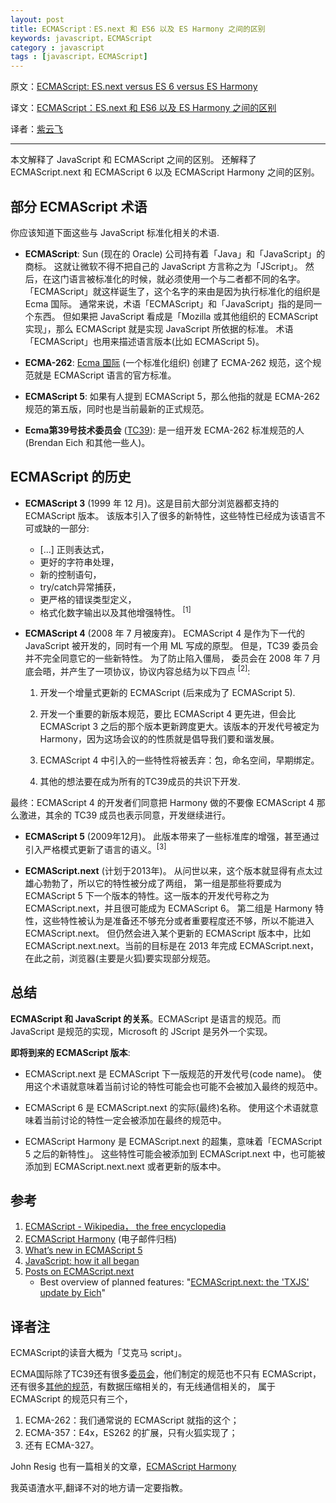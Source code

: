 ```yaml
---
layout: post
title: ECMAScript：ES.next 和 ES6 以及 ES Harmony 之间的区别
keywords: javascript，ECMAScript
category : javascript
tags : [javascript，ECMAScript]
---
```


原文：[ECMAScript: ES.next versus ES 6 versus ES Harmony](http://www.2ality.com/2011/06/ecmascript.html)

译文：[ECMAScript：ES.next 和 ES6 以及 ES Harmony 之间的区别](http://www.cnblogs.com/ziyunfei/archive/2012/09/24/2699065.html)

译者：[紫云飞](http://weibo.com/u/1708684567)

----------------------------------------------------

本文解释了 JavaScript 和 ECMAScript 之间的区别。
还解释了 ECMAScript.next 和 ECMAScript 6 以及 ECMAScript Harmony 之间的区别。

## 部分 ECMAScript 术语

你应该知道下面这些与 JavaScript 标准化相关的术语.

* **ECMAScript**: Sun (现在的 Oracle) 公司持有着「Java」和「JavaScript」的商标。
这就让微软不得不把自己的 JavaScript 方言称之为「JScript」。
然后，在这门语言被标准化的时候，就必须使用一个与二者都不同的名字。
「ECMAScript」就这样诞生了，这个名字的来由是因为执行标准化的组织是 Ecma 国际。
通常来说，术语「ECMAScript」和「JavaScript」指的是同一个东西。
但如果把 JavaScript 看成是「Mozilla 或其他组织的 ECMAScript 实现」，那么 ECMAScript 就是实现 JavaScript 所依据的标准。
术语「ECMAScript」也用来描述语言版本(比如 ECMAScript 5)。

* **ECMA-262**: [Ecma 国际](http://en.wikipedia.org/wiki/Ecmascript) (一个标准化组织) 创建了 ECMA-262 规范，这个规范就是 ECMAScript 语言的官方标准。

* **ECMAScript 5**: 如果有人提到 ECMAScript 5，那么他指的就是 ECMA-262 规范的第五版，同时也是当前最新的正式规范。

* **Ecma第39号技术委员会** ([TC39](http://www.ecma-international.org/memento/TC39.htm)): 
是一组开发 ECMA-262 标准规范的人(Brendan Eich 和其他一些人)。

## ECMAScript 的历史

* **ECMAScript 3** (1999 年 12 月)。这是目前大部分浏览器都支持的 ECMAScript 版本。
该版本引入了很多的新特性，这些特性已经成为该语言不可或缺的一部分:

	* [...] 正则表达式，
	* 更好的字符串处理，
	* 新的控制语句，
	* try/catch异常捕获，
	* 更严格的错误类型定义，
	* 格式化数字输出以及其他增强特性。 <sup>[1]</sup>

* **ECMAScript 4** (2008 年 7 月被废弃)。 ECMAScript 4 是作为下一代的 JavaScript 被开发的，同时有一个用 ML 写成的原型。
但是，TC39 委员会并不完全同意它的一些新特性。
为了防止陷入僵局， 委员会在 2008 年 7 月底会晤，并产生了一项协议，协议内容总结为以下四点 <sup>[2]</sup>:

	1. 开发一个增量式更新的 ECMAScript (后来成为了 ECMAScript 5).

	2. 开发一个重要的新版本规范，要比 ECMAScript 4 更先进，但会比 ECMAScript 3 之后的那个版本更新跨度更大。该版本的开发代号被定为 Harmony，因为这场会议的的性质就是倡导我们要和谐发展。

	3. ECMAScript 4 中引入的一些特性将被丢弃：包，命名空间，早期绑定。

	4. 其他的想法要在成为所有的TC39成员的共识下开发.

最终：ECMAScript 4 的开发者们同意把 Harmony 做的不要像 ECMAScript 4 那么激进，其余的 TC39 成员也表示同意，开发继续进行。

* **ECMAScript 5** (2009年12月)。 此版本带来了一些标准库的增强，甚至通过引入严格模式更新了语言的语义。<sup>[3]</sup>

* **ECMAScript.next** (计划于2013年)。 从问世以来，这个版本就显得有点太过雄心勃勃了，所以它的特性被分成了两组，
第一组是那些将要成为 ECMAScript 5 下一个版本的特性。这一版本的开发代号称之为 ECMAScript.next，并且很可能成为 ECMAScript 6。
第二组是 Harmony 特性，这些特性被认为是准备还不够充分或者重要程度还不够，所以不能进入 ECMAScript.next。
但仍然会进入某个更新的 ECMAScript 版本中，比如 ECMAScript.next.next。当前的目标是在 2013 年完成 ECMAScript.next，
在此之前，浏览器(主要是火狐)要实现部分规范。

## 总结

**ECMAScript 和 JavaScript 的关系**。ECMAScript 是语言的规范。而 JavaScript 是规范的实现，Microsoft 的 JScript 是另外一个实现。

**即将到来的 ECMAScript 版本**:

* ECMAScript.next 是 ECMAScript 下一版规范的开发代号(code name)。
使用这个术语就意味着当前讨论的特性可能会也可能不会被加入最终的规范中。

* ECMAScript 6 是 ECMAScript.next 的实际(最终)名称。
使用这个术语就意味着当前讨论的特性一定会被添加在最终的规范中。

* ECMAScript Harmony 是 ECMAScript.next 的超集，意味着「ECMAScript 5 之后的新特性」。
这些特性可能会被添加到 ECMAScript.next 中，也可能被添加到 ECMAScript.next.next 或者更新的版本中。

## 参考

1. [ECMAScript - Wikipedia， the free encyclopedia](http://en.wikipedia.org/wiki/Ecmascript)
2. [ECMAScript Harmony](https://mail.mozilla.org/pipermail/es-discuss/2008-August/003400.html) (电子邮件归档)
3. [What’s new in ECMAScript 5](http://www.2ality.com/2010/12/whats-new-in-ecmascript-5.html)
4. [JavaScript: how it all began](http://www.2ality.com/2011/03/javascript-how-it-all-began.html)
5. [Posts on ECMAScript.next](http://www.2ality.com/search/label/esnext)
	* Best overview of planned features: "[ECMAScript.next: the 'TXJS' update by Eich](http://www.2ality.com/2011/06/esnext-txjs.html)"

## 译者注

ECMAScript的读音大概为「艾克马 script」。

ECMA国际除了TC39还有很多[委员会](http://www.ecma-international.org/memento/org.htm)，他们制定的规范也不只有 ECMAScript，
还有很多[其他的规范](http://www.ecma-international.org/publications/standards/Stnindex.htm)，有数据压缩相关的，有无线通信相关的，
属于 ECMAScript 的规范只有三个，

1. ECMA-262：我们通常说的 ECMAScript 就指的这个；
2. ECMA-357：E4x，ES262 的扩展，只有火狐实现了；
3. 还有 ECMA-327。

John Resig 也有一篇相关的文章，[ECMAScript Harmony](http://ejohn.org/blog/ecmascript-harmony/)

我英语渣水平,翻译不对的地方请一定要指教。